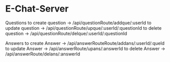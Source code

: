 ﻿# E-Chat-Server

Questions
to create question -> /api/questionRoute/addque/:userId
to update question -> /api/questionRoute/upque/:userId/:questionId
to delete question -> /api/questionRoute/delque/:userId/:questionId

Answers
to create Answer -> /api/answerRouteRoute/addans/:userId/:queId
to update Answer -> /api/answerRoute/upans/:answerId
to delete Answer -> /api/answerRoute/delans/:answerId
